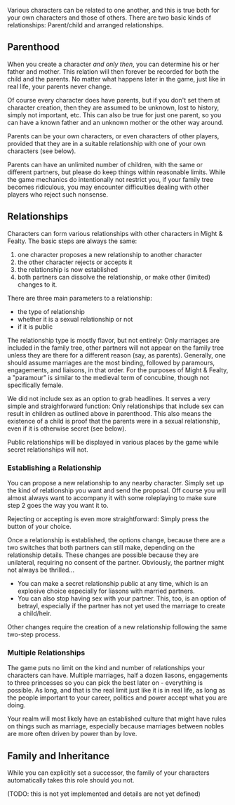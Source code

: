 Various characters can be related to one another, and this is true both for your own characters and those of others. There are two basic kinds of relationships: Parent/child and arranged relationships.


Parenthood
----------
When you create a character *and only then*, you can determine his or her father and mother. This relation will then forever be recorded for both the child and the parents. No matter what happens later in the game, just like in real life, your parents never change.

Of course every character does have parents, but if you don't set them at character creation, then they are assumed to be unknown, lost to history, simply not important, etc. This can also be true for just one parent, so you can have a known father and an unknown mother or the other way around.

Parents can be your own characters, or even characters of other players, provided that they are in a suitable relationship with one of your own characters (see below).

Parents can have an unlimited number of children, with the same or different partners, but please do keep things within reasonable limits. While the game mechanics do intentionally not restrict you, if your family tree becomes ridiculous, you may encounter difficulties dealing with other players who reject such nonsense.


Relationships
-------------
Characters can form various relationships with other characters in Might & Fealty. The basic steps are always the same:

1. one character proposes a new relationship to another character
2. the other character rejects or accepts it
3. the relationship is now established
4. both partners can dissolve the relationship, or make other (limited) changes to it.

There are three main parameters to a relationship:

* the type of relationship
* whether it is a sexual relationship or not
* if it is public

The relationship type is mostly flavor, but not entirely: Only marriages are included in the family tree, other partners will not appear on the family tree unless they are there for a different reason (say, as parents). Generally, one should assume marriages are the most binding, followed by paramours, engagements, and liaisons, in that order. For the purposes of Might & Fealty, a "paramour" is similar to the medieval term of concubine, though not specifically female. 

We did not include sex as an option to grab headlines. It serves a very simple and straighforward function: Only relationships that include sex can result in children as outlined above in parenthood. This also means the existence of a child is proof that the parents were in a sexual relationship, even if it is otherwise secret (see below).

Public relationships will be displayed in various places by the game while secret relationships will not.


### Establishing a Relationship ###
You can propose a new relationship to any nearby character. Simply set up the kind of relationship you want and send the proposal. Off course you will almost always want to accompany it with some roleplaying to make sure step 2 goes the way you want it to.

Rejecting or accepting is even more straightforward: Simply press the button of your choice.

Once a relationship is established, the options change, because there are a two switches that both partners can still make, depending on the relationship details. These changes are possible because they are unilateral, requiring no consent of the partner. Obviously, the partner might not always be thrilled...

* You can make a secret relationship public at any time, which is an explosive choice especially for liasons with married partners.
* You can also stop having sex with your partner. This, too, is an option of betrayl, especially if the partner has not yet used the marriage to create a child/heir.

Other changes require the creation of a new relationship following the same two-step process.


### Multiple Relationships ###
The game puts no limit on the kind and number of relationships your characters can have. Multiple marriages, half a dozen liasons, engagements to three princesses so you can pick the best later on - everything is possible. As long, and that is the real limit just like it is in real life, as long as the people important to your career, politics and power accept what you are doing.

Your realm will most likely have an established culture that might have rules on things such as marriage, especially because marriages between nobles are more often driven by power than by love.


Family and Inheritance
----------------------
While you can explicitly set a successor, the family of your characters automatically takes this role should you not.

(TODO: this is not yet implemented and details are not yet defined)
